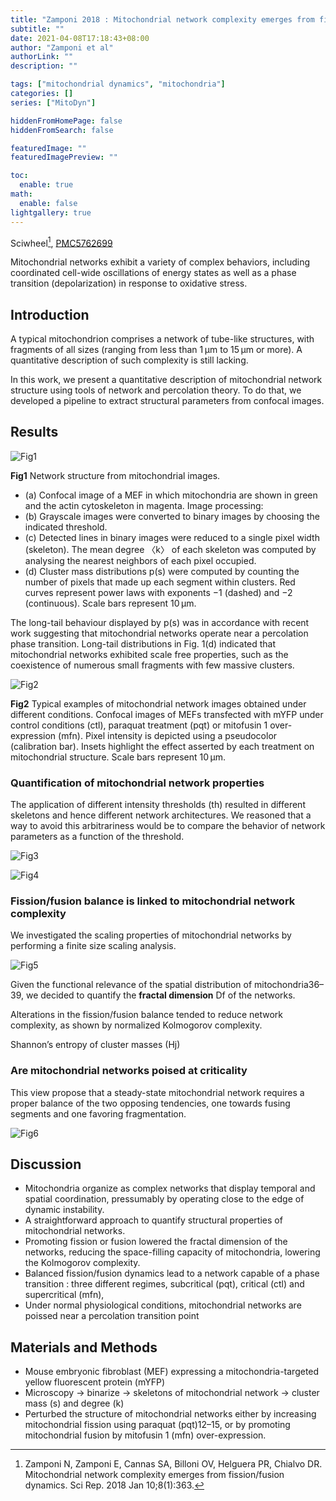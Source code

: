 ```yaml
---
title: "Zamponi 2018 : Mitochondrial network complexity emerges from fission/fusion dynamics"
subtitle: ""
date: 2021-04-08T17:18:43+08:00
author: "Zamponi et al"
authorLink: ""
description: ""

tags: ["mitochondrial dynamics", "mitochondria"]
categories: []
series: ["MitoDyn"]

hiddenFromHomePage: false
hiddenFromSearch: false

featuredImage: ""
featuredImagePreview: ""

toc:
  enable: true
math:
  enable: false
lightgallery: true
---
```


Sciwheel[^1], [PMC5762699](https://www.ncbi.nlm.nih.gov/pmc/articles/PMC5762699/)

[^1]: Zamponi N, Zamponi E, Cannas SA, Billoni OV, Helguera PR, Chialvo DR. Mitochondrial network complexity emerges from fission/fusion dynamics. Sci Rep. 2018 Jan 10;8(1):363.

Mitochondrial networks exhibit a variety of complex behaviors, including coordinated cell-wide oscillations of energy states as well as a phase transition (depolarization) in response to oxidative stress.

<!--more-->

## Introduction

A typical mitochondrion comprises a network of tube-like structures, with fragments of all sizes (ranging from less than 1 μm to 15 μm or more). A quantitative description of such complexity is still lacking.

In this work, we present a quantitative description of mitochondrial network structure using tools of network and percolation theory. To do that, we developed a pipeline to extract structural parameters from confocal images.

## Results

![Fig1](https://user-images.githubusercontent.com/40054455/114002213-3f9e0d00-988f-11eb-8336-7e0f8db2903f.png "Fig 1. Network structure from mitochondrial images.")

**Fig1** Network structure from mitochondrial images.
- (a) Confocal image of a MEF in which mitochondria are shown in green and the actin cytoskeleton in magenta. Image processing:
- (b) Grayscale images were converted to binary images by choosing the indicated threshold.
- (c) Detected lines in binary images were reduced to a single pixel width (skeleton). The mean degree 〈k〉 of each skeleton was computed by analysing the nearest neighbors of each pixel occupied.
- (d) Cluster mass distributions p(s) were computed by counting the number of pixels that made up each segment within clusters. Red curves represent power laws with exponents −1 (dashed) and −2 (continuous). Scale bars represent 10 μm.

The long-tail behaviour displayed by p(s) was in accordance with recent work suggesting that mitochondrial networks operate near a percolation phase transition. Long-tail distributions in Fig. 1(d) indicated that mitochondrial networks exhibited scale free properties, such as the coexistence of numerous small fragments with few massive clusters.


![Fig2](https://user-images.githubusercontent.com/40054455/114002677-a7ecee80-988f-11eb-9216-8207f61c720d.png "Fig 2. Typical examples of mitochondrial network images obtained under different conditions.")

**Fig2** Typical examples of mitochondrial network images obtained under different conditions.
Confocal images of MEFs transfected with mYFP under control conditions (ctl), paraquat treatment (pqt) or mitofusin 1 over-expression (mfn). Pixel intensity is depicted using a pseudocolor (calibration bar). Insets highlight the effect asserted by each treatment on mitochondrial structure. Scale bars represent 10 μm.

### Quantification of mitochondrial network properties

The application of different intensity thresholds (th) resulted in different skeletons and hence different network architectures.  We reasoned that a way to avoid this arbitrariness would be to compare the behavior of network parameters as a function of the threshold.

![Fig3](https://user-images.githubusercontent.com/40054455/114003002-fc906980-988f-11eb-9d31-e2d79ba88e26.png "Fig 3. Network parameters computed from single images")

![Fig4](https://user-images.githubusercontent.com/40054455/114003496-5bee7980-9890-11eb-97c6-11326968da2c.png "Fig 4. Changes in mass distributions upon fission/fusion balance perturbatio")


### Fission/fusion balance is linked to mitochondrial network complexity

We investigated the scaling properties of mitochondrial networks by performing a finite size scaling analysis.

![Fig5](https://user-images.githubusercontent.com/40054455/114003694-8a6c5480-9890-11eb-9813-065be9669483.png "Fig 5. Changes in mitochondrial network complexity")

Given the functional relevance of the spatial distribution of mitochondria36–39, we decided to quantify the **fractal dimension** Df of the networks.

Alterations in the fission/fusion balance tended to reduce network complexity, as shown by normalized Kolmogorov complexity.

Shannon’s entropy of cluster masses (Hj)

### Are mitochondrial networks poised at criticality

This view propose that a steady-state mitochondrial network requires a proper balance of the two opposing tendencies, one towards fusing segments and one favoring fragmentation.

![Fig6](https://user-images.githubusercontent.com/40054455/114004797-91e02d80-9891-11eb-9e5f-6fe589ec5391.png "Fig 6. Comparison of the present experimental results with those of the Sukhorukov model.")


## Discussion

- Mitochondria organize as complex networks that display temporal and spatial coordination, pressumably by operating close to the edge of dynamic instability.
- A straightforward approach to quantify structural properties of mitochondrial networks.
- Promoting fission or fusion lowered the fractal dimension of the networks, reducing the space-filling capacity of mitochondria, lowering the Kolmogorov complexity.
- Balanced fission/fusion dynamics lead to a network capable of a phase transition : three different regimes, subcritical (pqt), critical (ctl) and supercritical (mfn),
- Under normal physiological conditions, mitochondrial networks are poissed near a percolation transition point

## Materials and Methods

- Mouse embryonic fibroblast (MEF) expressing a mitochondria-targeted yellow fluorescent protein (mYFP)
- Microscopy -> binarize -> skeletons of mitochondrial network -> cluster mass (s) and degree (k)
- Perturbed the structure of mitochondrial networks either by increasing mitochondrial fission using paraquat (pqt)12–15, or by promoting mitochondrial fusion by mitofusin 1 (mfn) over-expression.
